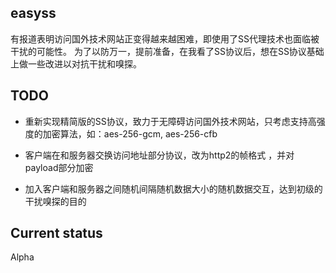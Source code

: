 ## easyss

有报道表明访问国外技术网站正变得越来越困难，即使用了SS代理技术也面临被干扰的可能性。 
为了以防万一，提前准备，在我看了SS协议后，想在SS协议基础上做一些改进以对抗干扰和嗅探。

## TODO

* 重新实现精简版的SS协议，致力于无障碍访问国外技术网站，只考虑支持高强度的加密算法，如：aes-256-gcm, aes-256-cfb

* 客户端在和服务器交换访问地址部分协议，改为http2的帧格式 ，并对payload部分加密

* 加入客户端和服务器之间随机间隔随机数据大小的随机数据交互，达到初级的干扰嗅探的目的

## Current status

Alpha 
